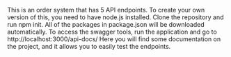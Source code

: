 This is an order system that has 5 API endpoints.
To create your own version of this, you need to have node.js installed.
Clone the repository and run npm init. All of the packages in package.json will be downloaded automatically.
To access the swagger tools, run the application and go to http://localhost:3000/api-docs/
Here you will find some documentation on the project, and it allows you to easily test the endpoints.